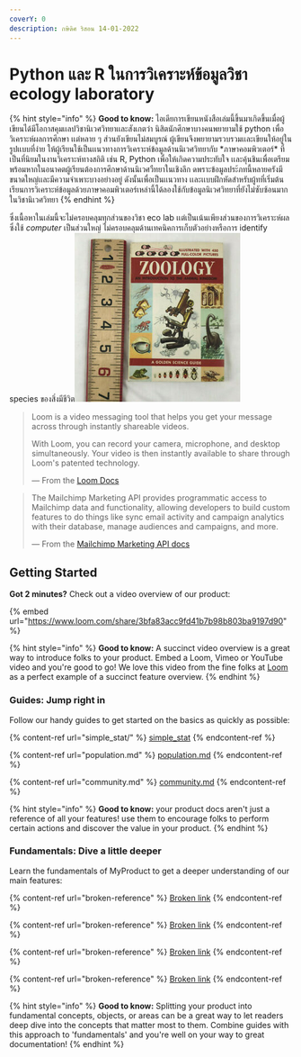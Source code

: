 ```yaml
---
coverY: 0
description: กษิดิศ ริสอน 14-01-2022
---
```


# Python และ R ในการวิเคราะห์ข้อมูลวิชา ecology laboratory



{% hint style="info" %}
**Good to know:** ไอเดียการเขียนหนังสือเล่มนี้ขึ้นมาเกิดขึ้นเมื่อผู้เขียนได้มีโอกาสคุมเเลปวิชานิเวศวิทยาเเละสังเกตว่า นิสิตนักศึกษาบางคนพยายามใช้ python เพื่อวิเคราะห์ผลการศึกษา เเต่หลาย ๆ ส่วนยังเขียนไม่สมบูรณ์ ผู้เขียนจึงพยายามรวบรวมเเละเขียนให้อยู่ในรูปเเบบที่ง่าย ให้ผู้เรียนใช้เป็นเเนวทางการวิเคราะห์ข้อมูลด้านนิเวศวิทยากับ \*ภาษาคอมพิวเตอร์\* ที่เป็นที่นิยมในงานวิเคราะห์ทางสถิติ เช่น R, Python เพื่อให้เกิดความประทับใจ เเละคุ้นชินเพื่อเตรียมพร้อมหากในอนาคตผู้เรียนต้องการศึกษาด้านนิเวศวืทยาในเชิงลึก ดพราะข้อมูลประ้ภทนี้หลายครังมีขนาดใหญ่เเละมีความจำเพาะบางอย่างอยู่ ดังนั้นเพื่อเป็นเเนวทาง เเละเเบบฝึกหัดสำหรับผู้ทที่เริ่มต้นเรียนการวิเคราะห์ข้อมูลด้วยภาษาคอมพิวเตอร์เหล่านี้ได้ลองใช้กับข้อมูลนิเวศวิทยาที่ยังไม่ซับซ้อนมากในวิชานิเวศวิทยา
{% endhint %}

ซึ่งเนื้อหาในเล่มนี้จะไม่ครอบคลุมทุกส่วนของวิชา eco lab เเต่เป็นเน้นเพียงส่วนของการวิเคราะห์ผล ซึ่งใช้  _computer_  เป็นส่วนใหญ่ ไม่ครอบคลุมด้านเทคนิคการเก็บตัวอย่างหรือการ identify species ของสิ่งมีชีวิต![](.gitbook/assets/s-l300.jpg)

> Loom is a video messaging tool that helps you get your message across through instantly shareable videos.
>
> With Loom, you can record your camera, microphone, and desktop simultaneously. Your video is then instantly available to share through Loom's patented technology.
>
> — From the [Loom Docs](https://support.loom.com/hc/en-us/articles/360002158057-What-is-Loom-)

> The Mailchimp Marketing API provides programmatic access to Mailchimp data and functionality, allowing developers to build custom features to do things like sync email activity and campaign analytics with their database, manage audiences and campaigns, and more.
>
> — From the [Mailchimp Marketing API docs](https://mailchimp.com/developer/marketing/docs/fundamentals/)

## Getting Started

**Got 2 minutes?** Check out a video overview of our product:

{% embed url="https://www.loom.com/share/3bfa83acc9fd41b7b98b803ba9197d90" %}

{% hint style="info" %}
**Good to know:** A succinct video overview is a great way to introduce folks to your product. Embed a Loom, Vimeo or YouTube video and you're good to go! We love this video from the fine folks at [Loom](https://loom.com) as a perfect example of a succinct feature overview.
{% endhint %}

### Guides: Jump right in

Follow our handy guides to get started on the basics as quickly as possible:

{% content-ref url="simple_stat/" %}
[simple\_stat](simple\_stat/)
{% endcontent-ref %}

{% content-ref url="population.md" %}
[population.md](population.md)
{% endcontent-ref %}

{% content-ref url="community.md" %}
[community.md](community.md)
{% endcontent-ref %}

{% hint style="info" %}
**Good to know:** your product docs aren't just a reference of all your features! use them to encourage folks to perform certain actions and discover the value in your product.
{% endhint %}

### Fundamentals: Dive a little deeper

Learn the fundamentals of MyProduct to get a deeper understanding of our main features:

{% content-ref url="broken-reference" %}
[Broken link](broken-reference)
{% endcontent-ref %}

{% content-ref url="broken-reference" %}
[Broken link](broken-reference)
{% endcontent-ref %}

{% content-ref url="broken-reference" %}
[Broken link](broken-reference)
{% endcontent-ref %}

{% content-ref url="broken-reference" %}
[Broken link](broken-reference)
{% endcontent-ref %}

{% hint style="info" %}
**Good to know:** Splitting your product into fundamental concepts, objects, or areas can be a great way to let readers deep dive into the concepts that matter most to them. Combine guides with this approach to 'fundamentals' and you're well on your way to great documentation!
{% endhint %}
